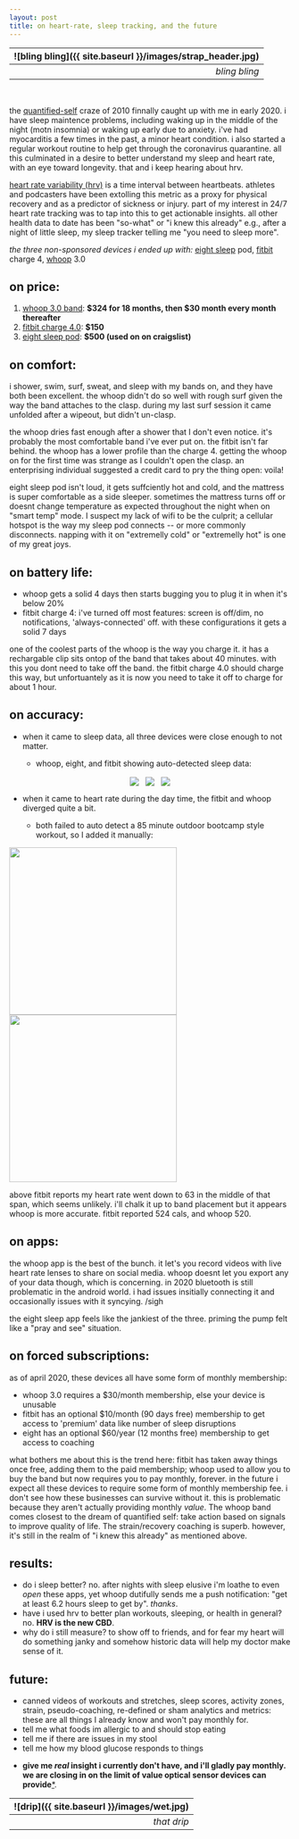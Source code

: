 ```yaml
---
layout: post
title: on heart-rate, sleep tracking, and the future
---
```



| ![bling bling]({{ site.baseurl }}/images/strap_header.jpg) | 
|--:| 
| *bling bling* |



&nbsp;


the [quantified-self](https://en.wikipedia.org/wiki/Quantified_self) craze of 2010 finnally caught up with me in early 2020. i have sleep maintence problems, including waking up in the middle of the night (motn insomnia) or waking up early due to anxiety. i've had myocarditis a few times in the past, a minor heart condition. i also started a regular workout routine to help get through the coronavirus quarantine. all this culminated in a desire to better understand my sleep and heart rate, with an eye toward longevity. that and i keep hearing about hrv. 

[heart rate variability (hrv)](https://en.wikipedia.org/wiki/Heart_rate_variability) is a time interval between heartbeats. athletes and podcasters have been extolling this metric as a proxy for physical recovery and as a predictor of sickness or injury. part of my interest in 24/7 heart rate tracking was to tap into this to get actionable insights. all other health data to date has been "so-what" or "i knew this already" e.g., after a night of little sleep, my sleep tracker telling me "you need to sleep more".


_the three non-sponsored devices i ended up with:_ [eight sleep](https://twitter.com/eightsleep) pod, [fitbit](https://twitter.com/fitbit) charge 4, [whoop](https://twitter.com/whoop) 3.0 

## on price:
1. [whoop 3.0 band](https://www.whoop.com/thelocker/whoop-strap-3-0-overview/):    **$324 for 18 months, then $30 month every month thereafter**
2. [fitbit charge 4.0](https://www.fitbit.com/us/products/trackers/charge4):   **$150**
3. [eight sleep pod](https://www.eightsleep.com/eight-pod-sleep-cool/):  **$500 (used on on craigslist)**


## on comfort: 
i shower, swim, surf, sweat, and sleep with my bands on, and they have both been excellent. the whoop didn't do so well with rough surf given the way the band attaches to the clasp. during my last surf session it came unfolded after a wipeout, but didn't un-clasp.

the whoop dries fast enough after a shower that I don't even notice. it's probably the most comfortable band i've ever put on. the fitbit isn't far behind. the whoop has a lower profile than the charge 4. getting the whoop on for the first time was strange as I couldn't open the clasp. an enterprising individual suggested a credit card to pry the thing open: voila!

eight sleep pod isn't loud, it gets suffciently hot and cold, and the mattress is super comfortable as a side sleeper. sometimes the mattress turns off or doesnt change temperature as expected throughout the night when on "smart temp" mode. I suspect my lack of wifi to be the culprit; a cellular hotspot is the way my sleep pod connects -- or more commonly disconnects.  napping with it on "extremelly cold" or "extremelly hot" is one of my great joys.

## on battery life:

* whoop gets a solid 4 days then starts bugging you to plug it in when it's below 20%
* fitbit charge 4: i've turned off most features: screen is off/dim, no notifications, 'always-connected' off. with these configurations it gets a solid 7 days 

one of the coolest parts of the whoop is the way you charge it. it has a rechargable clip sits ontop of the band that takes about 40 minutes. with this you dont need to take off the band. the fitbit charge 4.0 should charge this way, but unfortuantely as it is now you need to take it off to charge for about 1 hour.

## on accuracy:

+ when it came to sleep data, all three devices were close enough to not matter.

    - whoop, eight, and fitbit showing auto-detected sleep data:

<p align="center">
<img src="{{ site.baseurl }}/images/whoop_sleep.png" align="center">&nbsp;&nbsp;&nbsp;<img src="{{ site.baseurl }}/images/eight_sleep.png" align="center">&nbsp;&nbsp;&nbsp;<img src="{{ site.baseurl }}/images/fitbit_sleep.png" align="center">
</p>

+ when it came to heart rate during the day time, the fitbit and whoop diverged quite a bit.

    - both failed to auto detect a 85 minute outdoor bootcamp style workout, so I added it manually:
    
    <p align="center">
<img src="{{ site.baseurl }}/images/whoop_hr.png" align="center" width="300">&nbsp;&nbsp;&nbsp;<img src="{{ site.baseurl }}/images/fitbit_hr.png" align="center" width="300">


above fitbit reports my heart rate went down to 63 in the middle of that span, which seems unlikely. i'll chalk it up to band placement but it appears whoop is more accurate. fitbit reported 524 cals, and whoop 520. 




## on apps:

the whoop app is the best of the bunch. it let's you record videos with live heart rate lenses to share on social media. whoop doesnt let you export any of your data though, which is concerning. in 2020 bluetooth is still problematic in the android world. i had issues insitially connecting it and occasionally issues with it syncying. /sigh

the eight sleep app feels like the jankiest of the three. priming the pump felt like a "pray and see" situation.

## on forced subscriptions:

as of april 2020, these devices all have some form of monthly membership:

* whoop 3.0 requires a $30/month membership, else your device is unusable
* fitbit has an optional $10/month (90 days free) membership to get access to 'premium' data like number of sleep disruptions 
* eight  has an optional $60/year (12 months free)  membership to get access to coaching

what bothers me about this is the trend here: fitbit has taken away things once free, adding them to the paid membership; whoop used to allow you to buy the band but now requires you to pay monthly, forever. in the future i expect all these devices to require some form of monthly membership fee. i don't see how these businesses can survive without it. this is problematic because they aren't actually providing monthly *value*. The whoop band comes closest to the dream of quantified self: take action based on signals to improve quality of life. The strain/recovery coaching is superb. however, it's still in the realm of "i knew this already" as mentioned above.

## results:
* do i sleep better? no. after nights with sleep elusive i'm loathe to even *open* these apps, yet whoop dutifully sends me a push notification: "get at least 6.2 hours sleep to get by". _thanks_.
* have i used hrv to better plan workouts, sleeping, or health in general? no. **HRV is the new CBD**.
* why do i still measure? to show off to friends, and for fear my heart will do something janky and somehow historic data will help my doctor make sense of it.

## future:
* canned videos of workouts and stretches, sleep scores, activity zones, strain, pseudo-coaching, re-defined or sham analytics and metrics: these are all things I already know and won't pay monthly for.
* tell me what foods im allergic to and should stop eating
* tell me if there are issues in my stool
* tell me how my blood glucose responds to things 
+ **give me *real* insight i currently don't have, and i'll gladly pay monthly. we are closing in on the limit of value optical sensor devices can provide**[*](https://www.nature.com/articles/s41598-019-56927-5).

| ![drip]({{ site.baseurl }}/images/wet.jpg) | 
|--:| 
| *that drip* |
